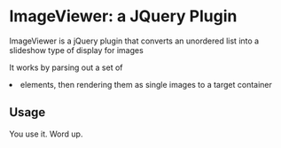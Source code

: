 ImageViewer: a JQuery Plugin
===========

ImageViewer is a jQuery plugin that converts an unordered list into a slideshow type of display for images

It works by parsing out a set of <li> elements, then rendering them as single images to a target container
	
## Usage
You use it. Word up.




